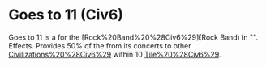 # Goes to 11 (Civ6)

Goes to 11 is a for the [Rock%20Band%20%28Civ6%29](Rock Band) in "".
Effects.
Provides 50% of the from its concerts to other [Civilizations%20%28Civ6%29](civilizations) within 10 [Tile%20%28Civ6%29](tiles).